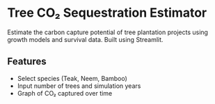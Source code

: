 # Tree CO₂ Sequestration Estimator

Estimate the carbon capture potential of tree plantation projects using growth models and survival data. Built using Streamlit.

## Features
- Select species (Teak, Neem, Bamboo)
- Input number of trees and simulation years
- Graph of CO₂ captured over time


